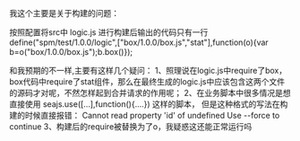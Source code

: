 我这个主要是关于构建的问题：

按照配置将src中 logic.js 进行构建后输出的代码只有一行
define("spm/test/1.0.0/logic",["box/1.0.0/box.js","stat"],function(o){var b=o("box/1.0.0/box.js");b.box()});

和我预期的不一样,主要有这样几个疑问：
1、照理说在logic.js中require了box，box代码中require了stat组件，那么在最终生成的logic.js中应该包含这两个文件的源码才对呢，不然怎样起到合并请求的作用呢；
2、在业务脚本中很多情况是想直接使用 seajs.use([...],function(){....}) 这样的脚本，
但是这种格式的写法在构建的时候直接报错： Cannot read property 'id' of undefined Use --force to continue
3、构建后的require被替换为了o，我疑惑这还能正常运行吗

